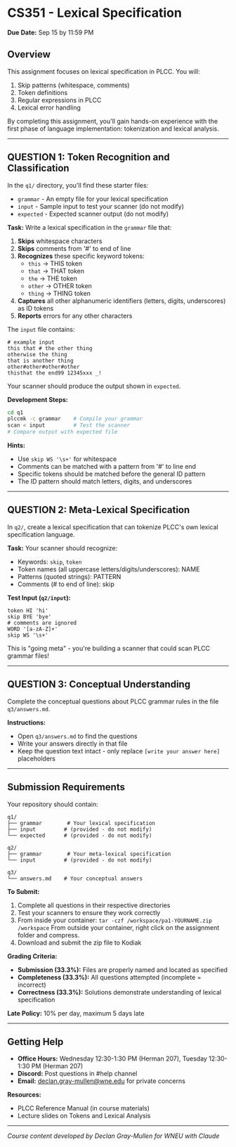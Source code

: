 # CS351 - Lexical Specification

**Due Date:** Sep 15 by 11:59 PM

## Overview

This assignment focuses on lexical specification in PLCC. You will:

1. Skip patterns (whitespace, comments)
2. Token definitions
3. Regular expressions in PLCC
4. Lexical error handling


By completing this assignment, you'll gain hands-on experience with the first phase of language implementation: tokenization and lexical analysis.

---

## QUESTION 1: Token Recognition and Classification

In the `q1/` directory, you'll find these starter files:

- `grammar` - An empty file for your lexical specification
- `input` - Sample input to test your scanner (do not modify)
- `expected` - Expected scanner output (do not modify)

**Task:** Write a lexical specification in the `grammar` file that:

1. **Skips** whitespace characters
2. **Skips** comments from '#' to end of line
3. **Recognizes** these specific keyword tokens:
   - `this` → THIS token
   - `that` → THAT token
   - `the` → THE token
   - `other` → OTHER token
   - `thing` → THING token
4. **Captures** all other alphanumeric identifiers (letters, digits, underscores) as ID tokens
5. **Reports** errors for any other characters

The `input` file contains:

```
# example input
this that # the other thing
otherwise the thing
that is another thing
other#other#other#other
thisthat the end99 12345xxx _!
```

Your scanner should produce the output shown in `expected`.

**Development Steps:**

```bash
cd q1
plccmk -c grammar    # Compile your grammar
scan < input         # Test the scanner
# Compare output with expected file
```

**Hints:**

- Use `skip WS '\s+'` for whitespace
- Comments can be matched with a pattern from '#' to line end
- Specific tokens should be matched before the general ID pattern
- The ID pattern should match letters, digits, and underscores

---

## QUESTION 2: Meta-Lexical Specification

In `q2/`, create a lexical specification that can tokenize PLCC's own lexical specification language.

**Task:** Your scanner should recognize:

- Keywords: `skip`, `token`
- Token names (all uppercase letters/digits/underscores): NAME
- Patterns (quoted strings): PATTERN
- Comments (# to end of line): skip

**Test Input (`q2/input`):**

```
token HI 'hi'
skip BYE 'bye'
# comments are ignored
WORD '[a-zA-Z]+'
skip WS '\s+'
```

This is "going meta" - you're building a scanner that could scan PLCC grammar files!

---

## QUESTION 3: Conceptual Understanding

Complete the conceptual questions about PLCC grammar rules in the file `q3/answers.md`.

**Instructions:**
- Open `q3/answers.md` to find the questions
- Write your answers directly in that file
- Keep the question text intact - only replace `[write your answer here]` placeholders

---

## Submission Requirements

Your repository should contain:

```
q1/
├── grammar        # Your lexical specification
├── input         # (provided - do not modify)
└── expected      # (provided - do not modify)

q2/
├── grammar        # Your meta-lexical specification
└── input         # (provided - do not modify)

q3/
└── answers.md    # Your conceptual answers
```

**To Submit:**

1. Complete all questions in their respective directories
2. Test your scanners to ensure they work correctly
3. From inside your container: `tar -czf /workspace/pa1-YOURNAME.zip /workspace` From outside your container, right click on the assignment folder and compress.
4. Download and submit the zip file to Kodiak

**Grading Criteria:**

- **Submission (33.3%):** Files are properly named and located as specified
- **Completeness (33.3%):** All questions attempted (incomplete = incorrect)
- **Correctness (33.3%):** Solutions demonstrate understanding of lexical specification

**Late Policy:** 10% per day, maximum 5 days late

---

## Getting Help

- **Office Hours:** Wednesday 12:30-1:30 PM (Herman 207), Tuesday 12:30-1:30 PM (Herman 207)
- **Discord:** Post questions in #help channel
- **Email:** declan.gray-mullen@wne.edu for private concerns

**Resources:**

- PLCC Reference Manual (in course materials)
- Lecture slides on Tokens and Lexical Analysis

---

_Course content developed by Declan Gray-Mullen for WNEU with Claude_
